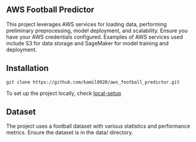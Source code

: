 ## AWS Football Predictor
This project leverages AWS services for loading data, performing preliminary preprocessing, model deployment, and scalability. Ensure you have your AWS credentials configured. Examples of AWS services used include S3 for data storage and SageMaker for model training and deployment.

## Installation

```
git clone https://github.com/kamil0920/aws_football_predictor.git
```

To set up the project locally, check [local-setup](https://github.com/kamil0920/aws_football_predictor/blob/prepare_main_dev/program/local-setup.ipynb)


## Dataset
The project uses a football dataset with various statistics and performance metrics. Ensure the dataset is in the data/ directory.
